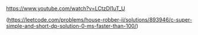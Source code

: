 https://www.youtube.com/watch?v=LCtzDl1uT_U

(https://leetcode.com/problems/house-robber-ii/solutions/893946/c-super-simple-and-short-dp-solution-0-ms-faster-than-100/)
